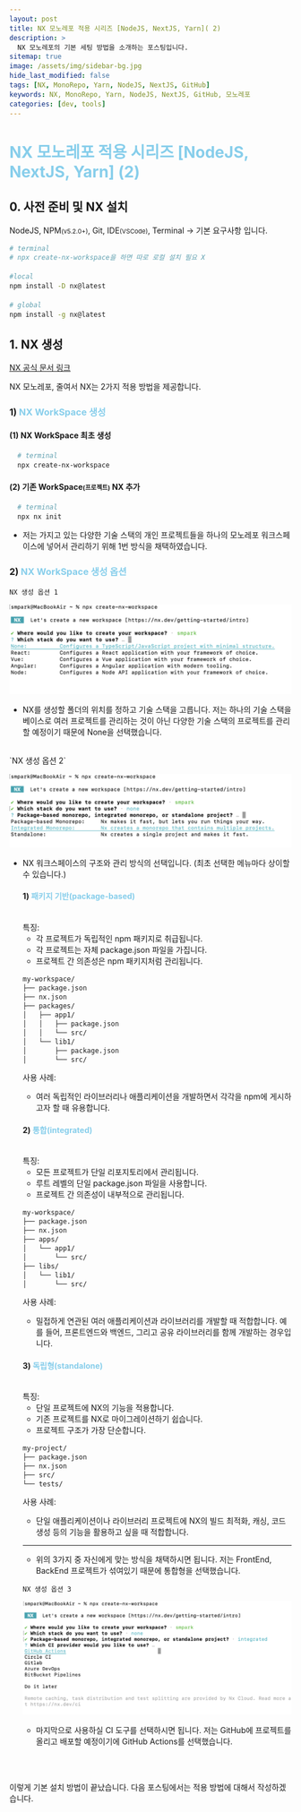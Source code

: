 ```yaml
---
layout: post
title: NX 모노레포 적용 시리즈 [NodeJS, NextJS, Yarn]( 2)
description: >
  NX 모노레포의 기본 세팅 방법을 소개하는 포스팅입니다.
sitemap: true
image: /assets/img/sidebar-bg.jpg
hide_last_modified: false
tags: [NX, MonoRepo, Yarn, NodeJS, NextJS, GitHub]
keywords: NX, MonoRepo, Yarn, NodeJS, NextJS, GitHub, 모노레포
categories: [dev, tools]
---
```


# <span style="color: skyblue;">NX 모노레포 적용 시리즈 \[NodeJS, NextJS, Yarn\] (2)</span>

## 0. 사전 준비 및 NX 설치

NodeJS, NPM<span style="font-size:11px">(v5.2.0+)</span>, Git, IDE<span style="font-size:11px">(VSCode)</span>, Terminal
-> 기본 요구사항 입니다.

```bash
# terminal
# npx create-nx-workspace을 하면 따로 로컬 설치 필요 X

#local
npm install -D nx@latest

# global
npm install -g nx@latest
```

## 1. NX 생성

[NX 공식 문서 링크](https://nx.dev/getting-started/intro?utm_medium=website&utm_campaign=homepage_links&utm_content=cta_hero_get_started#try-nx-yourself)

NX 모노레포, 줄여서 NX는 2가지 적용 방법을 제공합니다.

### 1) <span style="color: skyblue;">NX WorkSpace 생성</span>
  
  
#### (1) NX WorkSpace 최초 생성

  ```bash
    # terminal
    npx create-nx-workspace
  ```

#### (2) 기존 WorkSpace<span style="font-size:11px">(프로젝트)</span> NX 추가

  ```bash
    # terminal
    npx nx init
  ```

- 저는 가지고 있는 다양한 기술 스택의 개인 프로젝트들을 하나의 모노레포 워크스페이스에 넣어서 관리하기 위해 1번 방식을 채택하였습니다.

### 2) <span style="color: skyblue;">NX WorkSpace 생성 옵션</span>

`NX 생성 옵션 1`

![NX 생성 과정 1](/assets/img/blog/nx-install1.png)

- NX를 생성할 폴더의 위치를 정하고 기술 스택을 고릅니다.
  저는 하나의 기술 스택을 베이스로 여러 프로젝트를 관리하는 것이 아닌
  다양한 기술 스택의 프로젝트를 관리할 예정이기 때문에 None을 선택했습니다.

 <br/>
`NX 생성 옵션 2`

![NX 생성 과정 2](/assets/img/blog/nx-install2.png)

- NX 워크스페이스의 구조와 관리 방식의 선택입니다. (최초 선택한 메뉴마다 상이할 수 있습니다.)

  #### 1) <span style="color: skyblue;">패키지 기반(package-based)</span>
  <br/>
  특징:

  - 각 프로젝트가 독립적인 npm 패키지로 취급됩니다.
  - 각 프로젝트는 자체 package.json 파일을 가집니다.
  - 프로젝트 간 의존성은 npm 패키지처럼 관리됩니다.

  ```tree
  my-workspace/
  ├── package.json
  ├── nx.json
  ├── packages/
  │   ├── app1/
  │   │   ├── package.json
  │   │   └── src/
  │   └── lib1/
  │       ├── package.json
  │       └── src/
  ```

  사용 사례:

  - 여러 독립적인 라이브러리나 애플리케이션을 개발하면서 각각을 npm에 게시하고자 할 때 유용합니다.

  #### 2) <span style="color: skyblue;">통합(integrated)</span>
  <br/>
  특징:

  - 모든 프로젝트가 단일 리포지토리에서 관리됩니다.
  - 루트 레벨의 단일 package.json 파일을 사용합니다.
  - 프로젝트 간 의존성이 내부적으로 관리됩니다.

  ```tree
  my-workspace/
  ├── package.json
  ├── nx.json
  ├── apps/
  │   └── app1/
  │       └── src/
  ├── libs/
  │   └── lib1/
  │       └── src/
  ```

  사용 사례:

  - 밀접하게 연관된 여러 애플리케이션과 라이브러리를 개발할 때 적합합니다. 예를 들어, 프론트엔드와 백엔드, 그리고 공유 라이브러리를 함께 개발하는 경우입니다.

  #### 3) <span style="color: skyblue;">독립형(standalone)</span>
  <br/>
  특징:

  - 단일 프로젝트에 NX의 기능을 적용합니다.
  - 기존 프로젝트를 NX로 마이그레이션하기 쉽습니다.
  - 프로젝트 구조가 가장 단순합니다.

  ```tree
  my-project/
  ├── package.json
  ├── nx.json
  ├── src/
  └── tests/
  ```

  사용 사례:

  - 단일 애플리케이션이나 라이브러리 프로젝트에 NX의 빌드 최적화, 캐싱, 코드 생성 등의 기능을 활용하고 싶을 때 적합합니다.

  ---

  - 위의 3가지 중 자신에게 맞는 방식을 채택하시면 됩니다. 저는 FrontEnd, BackEnd 프로젝트가 섞여있기 때문에 통합형을 선택했습니다.

  `NX 생성 옵션 3`

  ![NX 설치 과정 3](/assets/img/blog/nx-install3.png)

  - 마지막으로 사용하실 CI 도구를 선택하시면 됩니다. 저는 GitHub에 프로젝트를 올리고 배포할 예정이기에 GitHub Actions를 선택했습니다.


<br/>
<br/>

이렇게 기본 설치 방법이 끝났습니다. 다음 포스팅에서는 적용 방법에 대해서 작성하겠습니다.
